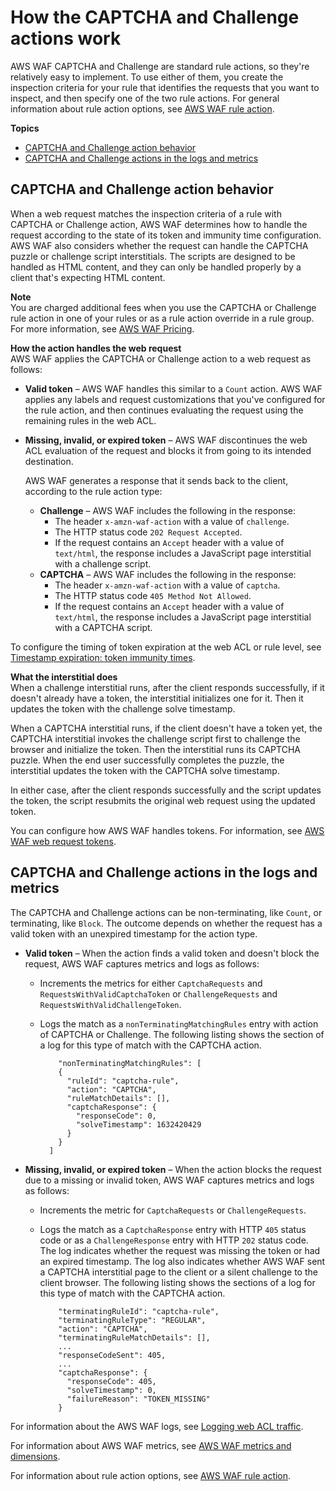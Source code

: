 # How the CAPTCHA and Challenge actions work<a name="waf-captcha-and-challenge-how-it-works"></a>

AWS WAF CAPTCHA and Challenge are standard rule actions, so they're relatively easy to implement\. To use either of them, you create the inspection criteria for your rule that identifies the requests that you want to inspect, and then specify one of the two rule actions\. For general information about rule action options, see [AWS WAF rule action](waf-rule-action.md)\.

**Topics**
+ [CAPTCHA and Challenge action behavior](#waf-captcha-and-challenge-actions)
+ [CAPTCHA and Challenge actions in the logs and metrics](#waf-captcha-and-challenge-logs-metrics)

## CAPTCHA and Challenge action behavior<a name="waf-captcha-and-challenge-actions"></a>

When a web request matches the inspection criteria of a rule with CAPTCHA or Challenge action, AWS WAF determines how to handle the request according to the state of its token and immunity time configuration\. AWS WAF also considers whether the request can handle the CAPTCHA puzzle or challenge script interstitials\. The scripts are designed to be handled as HTML content, and they can only be handled properly by a client that's expecting HTML content\. 

**Note**  
You are charged additional fees when you use the CAPTCHA or Challenge rule action in one of your rules or as a rule action override in a rule group\. For more information, see [AWS WAF Pricing](http://aws.amazon.com/waf/pricing/)\.

**How the action handles the web request**  
AWS WAF applies the CAPTCHA or Challenge action to a web request as follows:
+ **Valid token** – AWS WAF handles this similar to a `Count` action\. AWS WAF applies any labels and request customizations that you've configured for the rule action, and then continues evaluating the request using the remaining rules in the web ACL\. 
+ **Missing, invalid, or expired token** – AWS WAF discontinues the web ACL evaluation of the request and blocks it from going to its intended destination\. 

  AWS WAF generates a response that it sends back to the client, according to the rule action type: 
  + **Challenge** – AWS WAF includes the following in the response:
    + The header `x-amzn-waf-action` with a value of `challenge`\.
    + The HTTP status code `202 Request Accepted`\.
    + If the request contains an `Accept` header with a value of `text/html`, the response includes a JavaScript page interstitial with a challenge script\.
  + **CAPTCHA** – AWS WAF includes the following in the response:
    + The header `x-amzn-waf-action` with a value of `captcha`\.
    + The HTTP status code `405 Method Not Allowed`\.
    + If the request contains an `Accept` header with a value of `text/html`, the response includes a JavaScript page interstitial with a CAPTCHA script\. 

To configure the timing of token expiration at the web ACL or rule level, see [Timestamp expiration: token immunity times](waf-tokens-immunity-times.md)\.

**What the interstitial does**  
When a challenge interstitial runs, after the client responds successfully, if it doesn't already have a token, the interstitial initializes one for it\. Then it updates the token with the challenge solve timestamp\.

When a CAPTCHA interstitial runs, if the client doesn't have a token yet, the CAPTCHA interstitial invokes the challenge script first to challenge the browser and initialize the token\. Then the interstitial runs its CAPTCHA puzzle\. When the end user successfully completes the puzzle, the interstitial updates the token with the CAPTCHA solve timestamp\. 

In either case, after the client responds successfully and the script updates the token, the script resubmits the original web request using the updated token\. 

You can configure how AWS WAF handles tokens\. For information, see [AWS WAF web request tokens](waf-tokens.md)\.

## CAPTCHA and Challenge actions in the logs and metrics<a name="waf-captcha-and-challenge-logs-metrics"></a>

The CAPTCHA and Challenge actions can be non\-terminating, like `Count`, or terminating, like `Block`\. The outcome depends on whether the request has a valid token with an unexpired timestamp for the action type\. 
+ **Valid token** – When the action finds a valid token and doesn't block the request, AWS WAF captures metrics and logs as follows:
  + Increments the metrics for either `CaptchaRequests` and `RequestsWithValidCaptchaToken` or `ChallengeRequests` and `RequestsWithValidChallengeToken`\. 
  + Logs the match as a `nonTerminatingMatchingRules` entry with action of CAPTCHA or Challenge\. The following listing shows the section of a log for this type of match with the CAPTCHA action\.

    ```
        "nonTerminatingMatchingRules": [
        {
          "ruleId": "captcha-rule",
          "action": "CAPTCHA",
          "ruleMatchDetails": [],
          "captchaResponse": {
            "responseCode": 0,
            "solveTimestamp": 1632420429
          }
        }
      ]
    ```
+ **Missing, invalid, or expired token** – When the action blocks the request due to a missing or invalid token, AWS WAF captures metrics and logs as follows:
  + Increments the metric for `CaptchaRequests` or `ChallengeRequests`\. 
  + Logs the match as a `CaptchaResponse` entry with HTTP `405` status code or as a `ChallengeResponse` entry with HTTP `202` status code\. The log indicates whether the request was missing the token or had an expired timestamp\. The log also indicates whether AWS WAF sent a CAPTCHA interstitial page to the client or a silent challenge to the client browser\. The following listing shows the sections of a log for this type of match with the CAPTCHA action\.

    ```
        "terminatingRuleId": "captcha-rule",
        "terminatingRuleType": "REGULAR",
        "action": "CAPTCHA",
        "terminatingRuleMatchDetails": [],
        ...
        "responseCodeSent": 405,
        ...
        "captchaResponse": {
          "responseCode": 405,
          "solveTimestamp": 0,
          "failureReason": "TOKEN_MISSING"
        }
    ```

For information about the AWS WAF logs, see [Logging web ACL traffic](logging.md)\.

For information about AWS WAF metrics, see [AWS WAF metrics and dimensions](monitoring-cloudwatch.md#waf-metrics)\.

For information about rule action options, see [AWS WAF rule action](waf-rule-action.md)\.